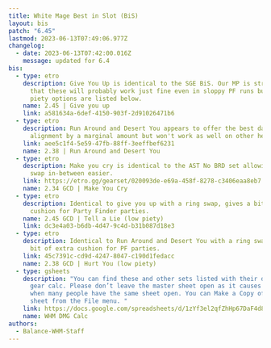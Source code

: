 ```yaml
---
title: White Mage Best in Slot (BiS)
layout: bis
patch: "6.45"
lastmod: 2023-06-13T07:49:06.977Z
changelog:
  - date: 2023-06-13T07:42:00.016Z
    message: updated for 6.4
bis:
  - type: etro
    description: Give You Up is identical to the SGE BiS. Our MP is strong enough
      that these will probably work just fine even in sloppy PF runs but higher
      piety options are listed below.
    name: 2.45 | Give you up
    link: a581634a-6def-4150-903f-2d91026471b6
  - type: etro
    description: Run Around and Desert You appears to offer the best damage and PoM
      alignment by a marginal amount but won't work as well on other healers.
    link: aee5c1f4-5e59-47fb-88ff-3eeffbef6231
    name: 2.38 | Run Around and Desert You
  - type: etro
    description: Make you cry is identical to the AST No BRD set allowing you to
      swap in-between easier.
    link: https://etro.gg/gearset/020093de-e69a-458f-8278-c3406eaa8eb7
    name: 2.34 GCD | Make You Cry
  - type: etro
    description: Identical to give you up with a ring swap, gives a bit of extra
      cushion for Party Finder parties.
    name: 2.45 GCD | Tell a Lie (low piety)
    link: dc3e4a03-b6db-4d47-9c4d-b31b087d18e3
  - type: etro
    description: Identical to Run Around and Desert You with a ring swap, gives a
      bit of extra cushion for PF parties.
    link: 45c7391c-cd9d-4247-8047-c190d1fedacc
    name: 2.38 GCD | Hurt You (low piety)
  - type: gsheets
    description: "You can find these and other sets listed with their dps in the WHM
      gear calc. Please don’t leave the master sheet open as it causes slowdown
      when many people have the same sheet open. You can Make a Copy of the
      sheet from the File menu. "
    link: https://docs.google.com/spreadsheets/d/1zYf3el2qfZhHp67DaF4d8U2PkH6pd7eX8IC6u3LgtuM/edit#gid=936929630
    name: WHM DMG Calc
authors:
  - Balance-WHM-Staff
---
```

